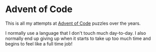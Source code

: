# Advent of Code

This is all my attempts at [Advent of Code](https://adventofcode.com) puzzles over the years.

I normally use a language that I don't touch much day-to-day. I also normally end up giving up when it starts to take up too much time and begins to feel like a full time job!
